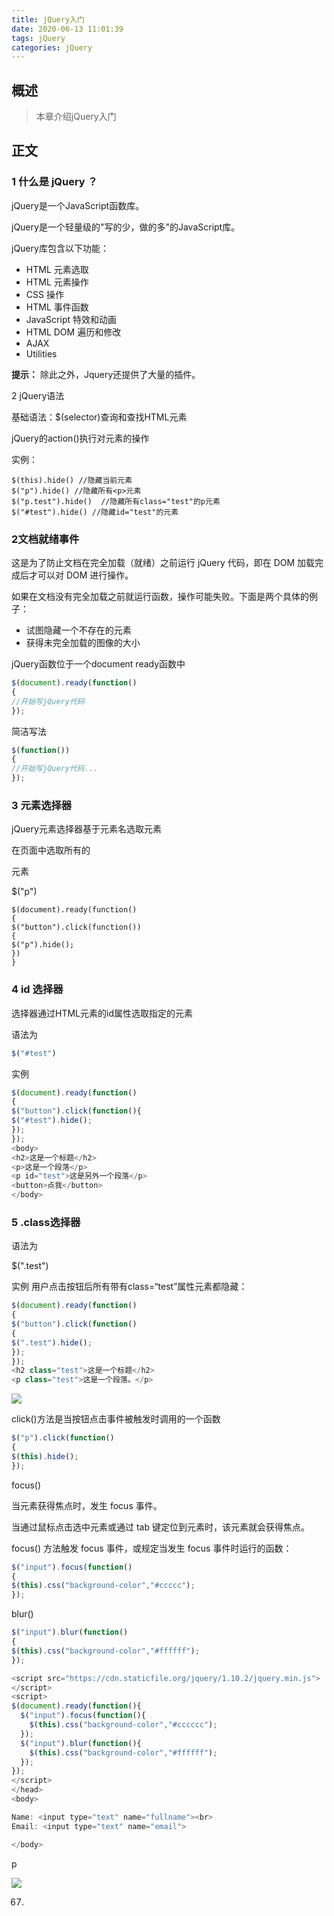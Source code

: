 ```yaml
---
title: jQuery入门
date: 2020-06-13 11:01:39
tags: jQuery
categories: jQuery
---
```


## 概述

> 本章介绍jQuery入门

<!--more-->

## 正文

### 1 什么是 jQuery ？

jQuery是一个JavaScript函数库。

jQuery是一个轻量级的"写的少，做的多"的JavaScript库。

jQuery库包含以下功能：

- HTML 元素选取
- HTML 元素操作
- CSS 操作
- HTML 事件函数
- JavaScript 特效和动画
- HTML DOM 遍历和修改
- AJAX
- Utilities

**提示：** 除此之外，Jquery还提供了大量的插件。

2 jQuery语法

基础语法：$(selector)查询和查找HTML元素

jQuery的action()执行对元素的操作

实例：

```
$(this).hide() //隐藏当前元素
$("p").hide() //隐藏所有<p>元素
$("p.test").hide()  //隐藏所有class="test"的p元素
$("#test").hide() //隐藏id="test"的元素
```

### 2文档就绪事件

这是为了防止文档在完全加载（就绪）之前运行 jQuery 代码，即在 DOM 加载完成后才可以对 DOM 进行操作。

如果在文档没有完全加载之前就运行函数，操作可能失败。下面是两个具体的例子：

- 试图隐藏一个不存在的元素
- 获得未完全加载的图像的大小

jQuery函数位于一个document ready函数中

```javascript
$(document).ready(function()
{
//开始写jQuery代码
});
```

简洁写法

```javascript
$(function())
{
//开始写jQuery代码...
});
```

### 3 元素选择器

 jQuery元素选择器基于元素名选取元素

在页面中选取所有的<p>元素

$("p")

```
$(document).ready(function()
{
$("button").click(function())
{
$("p").hide();
})
}
```

### 4 id 选择器

选择器通过HTML元素的id属性选取指定的元素

语法为

```javascript
$("#test")
```

实例

```javascript
$(document).ready(function()
{
$("button").click(function(){
$("#test").hide();
});
});
<body>
<h2>这是一个标题</h2>
<p>这是一个段落</p>
<p id="test">这是另外一个段落</p>
<button>点我</button>
</body>
```

### 5 .class选择器

语法为

$(".test")

实例 用户点击按钮后所有带有class=“test”属性元素都隐藏：

```javascript
$(document).ready(function()
{
$("button").click(function()
{
$(".test").hide();
});
});
<h2 class="test">这是一个标题</h2>
<p class="test">这是一个段落。</p>
```

![](https://photos.alitaalice.cn/image/20200613124742.png)

click()方法是当按钮点击事件被触发时调用的一个函数

```javascript
$("p").click(function()
{
$(this).hide();
});
```

focus()

当元素获得焦点时，发生 focus 事件。

当通过鼠标点击选中元素或通过 tab 键定位到元素时，该元素就会获得焦点。

focus() 方法触发 focus 事件，或规定当发生 focus 事件时运行的函数：

```javascript
$("input").focus(function()
{
$(this).css("background-color","#ccccc");
});
```

blur()

```javascript
$("input").blur(function()
{
$(this).css("background-color","#ffffff");
});
```

```javascript
<script src="https://cdn.staticfile.org/jquery/1.10.2/jquery.min.js">
</script>
<script>
$(document).ready(function(){
  $("input").focus(function(){
    $(this).css("background-color","#cccccc");
  });
  $("input").blur(function(){
    $(this).css("background-color","#ffffff");
  });
});
</script>
</head>
<body>

Name: <input type="text" name="fullname"><br>
Email: <input type="text" name="email">

</body>
```

p

![](https://photos.alitaalice.cn/image/20200709093404.png)



















67.